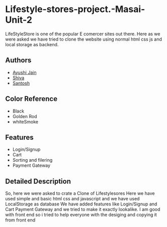 # Lifestyle-stores-project.-Masai-Unit-2
LifeStyleStore is one of the popular E comercer sites out there. Here as we were asked we have tried to clone the website using normal html css js and local storage as backend.

## Authors

- [Ayushi Jain](https://github.com/ayushi8855)
- [Shiva ](https://github.com/sivagurubilli)
- [Santosh](https://github.com/Santhosh-user)

## Color Reference

- Black
- Golden Rod 
- whiteSmoke



## Features

- Login/Signup
- Cart
- Sorting and filering
- Payment Gateway


## Detailed Description

So, here we were asked to crate a Clone of Lifestylesores
Here we have used simple and basic html css and javascript and we have used LocalStorage as database
We have added features like Login/Signup and Cart Payment Gateway and we tried to make it exactly lookalike.
I am good with front end so i tried to help everyone with the desiging and copying it from front end 

